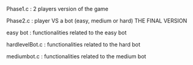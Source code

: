 Phase1.c : 2 players version of the game  

Phase2.c : player VS a bot (easy, medium or hard) THE FINAL VERSION  

easy bot : functionalities related to the easy bot   

hardlevelBot.c : functionalities related to the hard bot   

mediumbot.c : functionalities related to the medium bot   

